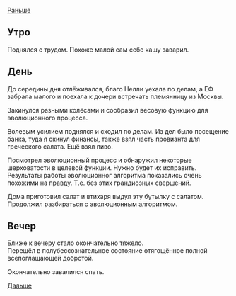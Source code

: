 [Раньше](2019.10.18.md)
## Утро
Поднялся с трудом. Похоже малой сам себе кашу заварил.
## День
До середины дня отлёживался, благо Нелли уехала по делам, а ЕФ забрала малого и поехала к дочери встречать племянницу из Москвы.

Закинулся разными колёсами и сообразил весовую функцию для эволюционного процесса.

Волевым усилием поднялся и сходил по делам.
Из дел было посещение банка, туда я скинул финансы, также взял часть провианта для греческого салата. Ещё взял пиво.

Посмотрел эволюционный процесс и обнаружил некоторые шерховатости в целевой функции. Нужно будет их исправить. Результаты работы эволюционног алгоритма показались очень похожими на правду. Т.е. без этих грандиозных свершений.

Дома приготовил салат и втихаря выдул эту бутылку с салатом.  
Продолжил разбираться с эволюционным алгоритмом.
## Вечер
Ближе к вечеру стало окончательно тяжело.  
Перешёл в полубессознательное состояние отягощённое полной всепоглащающей добротой.

Окончательно завалился спать.

[Дальше](2019.10.20.md)